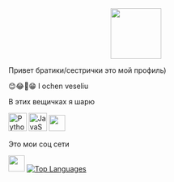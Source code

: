 <div id="header" align="center">
  <img src=https://i.giphy.com/media/v1.Y2lkPTc5MGI3NjExdjRmbTZjY2thaGxxc2ZwMzRyajloOGNidWVzaHM2bTk2MndrZng0NCZlcD12MV9pbnRlcm5hbF9naWZfYnlfaWQmY3Q9Zw/IKe9erigqK7fi/giphy.gif width="100"/>
</div>

Привет братики/сестрички это мой профиль)

😊😂🤣😁 I ochen veseliu

В этих вещичках я шарю
<p align="left">
<a href="https://www.python.org/" target="_blank" rel="noreferrer"><img src="https://raw.githubusercontent.com/danielcranney/readme-generator/main/public/icons/skills/python-colored.svg" width="36" height="36" alt="Python" /></a>
<a href="https://developer.mozilla.org/en-US/docs/Web/JavaScript" target="_blank" rel="noreferrer"><img src="https://raw.githubusercontent.com/danielcranney/readme-generator/main/public/icons/skills/javascript-colored.svg" width="36" height="36" alt="JavaScript" /></a>
<img src="https://raw.githubusercontent.com/danielcranney/readme-generator/main/public/icons/socials/github.svg" width="32" height="32" /></a>

Это мои соц сети
<p align="left"> <a href=@iri___23 target="_blank" rel="noreferrer"><img src="https://raw.githubusercontent.com/danielcranney/readme-generator/main/public/icons/socials/discord.svg" width="32" height="32" /></a>
<a href= align="left"><img src="https://github-readme-stats.vercel.app/api/top-langs/?username=vigenpro-lab&langs_count=10&title_color=0891b2&text_color=ffffff&icon_color=0891b2&bg_color=1c1917&hide_border=true&locale=en&custom_title=Top%20%Languages" alt="Top Languages" /></a>
